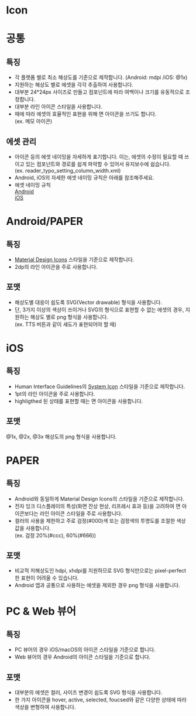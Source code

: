 # Icon

# 공통

## 특징
* 각 플랫폼 별로 최소 해상도를 기준으로 제작합니다. (Android: mdpi /iOS: @1x) 
* 지원하는 해상도 별로 에셋을 각각 추출하여 사용합니다.
* 대부분 24*24px 사이즈로 만들고 컴포넌트에 따라 여백이나 크기를 유동적으로 조정합니다.
* 대부분 라인 아이콘 스타일을 사용합니다. 
* 때에 따라 에셋의 효율적인 표현을 위해 면 아이콘을 쓰기도 합니다. <br>
(ex. 메모 아이콘)

## 에셋 관리
* 아이콘 등의 에셋 네이밍을 자세하게 표기합니다. 이는, 에셋의 수정이 필요할 때 쓰이고 있는 컴포넌트와 경로를 쉽게 파악할 수 있어서 유지보수에 쉽습니다. <br>
    (ex. reader_typo_setting_column_width.xml)
* Android, iOS의 자세한 에셋 네이밍 규칙은 아래를 참조해주세요.
* 에셋 네이밍 규칙 <br>
    [Android](https://github.com/ridi/style-guide/tree/master/Android#%EB%A6%AC%EC%86%8C%EC%8A%A4-%EB%84%A4%EC%9D%B4%EB%B0%8D) <br>
    [iOS](https://github.com/ridi/style-guide/tree/master/iOS#%EB%A6%AC%EB%94%94-%EB%A6%AC%EC%86%8C%EC%8A%A4-%EB%84%A4%EC%9D%B4%EB%B0%8D)


# Android/PAPER

## 특징
* [Material Design Icons](https://material.io/tools/icons/?style=baseline) 스타일을 기준으로 제작합니다.
* 2dp의 라인 아이콘을 주로 사용합니다. 

## 포맷
* 해상도별 대응이 쉽도록 SVG(Vector drawable) 형식을 사용합니다.
* 단, 3가지 이상의 색상이 쓰이거나 SVG의 형식으로 표현할 수 없는 에셋의 경우, 지원하는 해상도 별로 png 형식을 사용합니다.<br>
    (ex. TTS 버튼과 같이 섀도가 표현되어야 할 때)


# iOS

## 특징
* Human Interface Guidelines의 [System Icon](https://developer.apple.com/ios/human-interface-guidelines/icons-and-images/system-icons/) 스타일을 기준으로 제작합니다. 
* 1pt의 라인 아이콘을 주로 사용합니다.
* highligthed 된 상태를 표현할 때는 면 아이콘을 사용합니다.

## 포맷
@1x, @2x, @3x 해상도의 png 형식을 사용합니다.


# PAPER

## 특징
* Android와 동일하게 Material Design Icons의 스타일을 기준으로 제작합니다.
* 전자 잉크 디스플레이의 특성(화면 잔상 현상, 리프레시 효과 등)을 고려하여 면 아이콘보다는 라인 아이콘 스타일을 주로 사용합니다.
* 컬러의 사용을 제한하고 주로 검정(#000)색 또는 검정색의 투명도를 조절한 색상 값을 사용합니다. <br>
    (ex. 검정 20%(#ccc), 60%(#666)) 

## 포맷
* 비교적 저해상도인 hdpi, xhdpi를 지원하므로 SVG 형식만으로는 pixel-perfect한 표현이 어려울 수 있습니다. 
* Android 앱과 공통으로 사용하는 에셋을 제외한 경우 png 형식을 사용합니다.


# PC & Web 뷰어

## 특징
* PC 뷰어의 경우 iOS/macOS의 아이콘 스타일을 기준으로 합니다.
* Web 뷰어의 경우 Android의 아이콘 스타일을 기준으로 합니다.

## 포맷
* 대부분의 에셋은 컬러, 사이즈 변경이 쉽도록 SVG 형식을 사용합니다.
* 한 가지 아이콘을 hover, active, selected, foucsed와 같은 다양한 상태에 따라 색상을 변형하여 사용합니다. 

